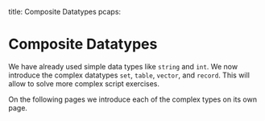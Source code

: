 title: Composite Datatypes
pcaps: 

Composite Datatypes
===================

We have already used simple data types like `string` and `int`. 
We now introduce the complex datatypes
`set`, `table`, `vector`, and `record`. This will allow to solve more
complex script exercises.

On the following pages we introduce each of the complex types on its own page.
